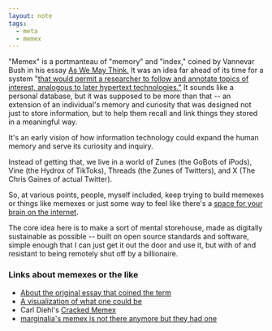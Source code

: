 ```yaml
---
layout: note
tags:
  - meta
  - memex
---
```






"Memex" is a portmanteau of "memory" and  "index," coined by Vannevar Bush in his essay [As We May Think.](https://archive.org/details/as-we-may-think/page/n1/mode/2up) It was an idea far ahead of its time for a system "[that would permit a researcher to follow and annotate topics of interest, analogous to later hypertext technologies."](https://www.wordnik.com/words/memex) It sounds like a personal database, but it was supposed to be more than that -- an extension of an individual's memory and curiosity that was designed not just to store information, but to help them recall and link things they stored in a meaningful way.
 
It's an early vision of how information technology could expand the human memory and serve its curiosity and inquiry.

Instead of getting that, we live in a world of Zunes (the GoBots of iPods), Vine (the Hydrox of TikToks), Threads (the Zunes of Twitters), and X (The Chris Gaines of actual Twitter).

So, at various points, people, myself included, keep trying to build memexes or things like memexes or just some way to feel like there's a [space for your brain on the internet](cozyweb).

The core idea here is to make a sort of mental storehouse, made as digitally sustainable as possible -- built on open source standards and software, simple enough that I can just get it out the door and use it, but with of and resistant to being remotely shut off by a billionaire.

### Links about memexes or the like


- [About the original essay that coined the term](https://en.wikipedia.org/wiki/As_We_May_Think)
- [A visualization of what one could be](https://www.youtube.com/watch?v=c539cK58ees)
- Carl Diehl's [Cracked Memex](https://www.electronicelsewhere.com/cracked)
- [marginalia's memex is not there anymore but they had one](https://www.marginalia.nu/log/80-rip-memex/)
